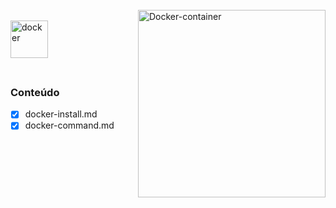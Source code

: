 <div style="display: inline_block"><br>
  <img align="right" alt="Docker-container" style="width: auto; height:300px;" 
     src="https://miro.medium.com/v2/resize:fit:720/0*SWHyvx_VdWQluT31">
</div>

<div style="display: inline_block"><br>
  <img align="left" alt="docker" style="width: auto; height:60px;" 
     src="https://upload.wikimedia.org/wikipedia/commons/4/4e/Docker_%28container_engine%29_logo.svg">
</div>

<br><br><br><br>

### Conteúdo

- [x] docker-install.md
- [x] docker-command.md